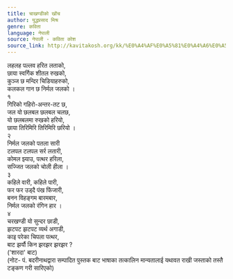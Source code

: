 ```yaml
---
title: चाखण्डीको खोंच
author: युद्धप्रसाद मिश्र
genre: कविता
language: नेपाली
source: नेपाली - कविता कोश
source_link: http://kavitakosh.org/kk/%E0%A4%AF%E0%A5%81%E0%A4%A6%E0%A5%8D%E0%A4%A7%E0%A4%AA%E0%A5%8D%E0%A4%B0%E0%A4%B8%E0%A4%BE%E0%A4%A6_%E0%A4%AE%E0%A4%BF%E0%A4%B6%E0%A5%8D%E0%A4%B0
---
```


लहलह पल्लव हरित लताको,  
छाया स्वर्गिक शीतल रुखको,  
कुञ्ज छ मन्दिर चिडियाहरुको,  
कलकल गान छ निर्मल जलको ।  
१  
गिरिको गहिरो-अन्तर-तट छ,  
जल यो छलबल छलबल चलछ,  
यो छलबलमा रुखको हरियो,  
छाया तिरिमिरि तिरिमिरि छरियो ।  
२  
निर्मल जलको पतला सारी  
टलपल टलपल सर्र लतारी,  
कोमल झ्याउ, पत्थर हरिला,  
सज्जित जलको चोली हीला ।  
३  
कहिले वारी, कहिले पारी,  
फर फर उड्दै पंख फिंजारी,  
बनन विहङ्गम बारमबार,  
निर्मल जलको रंगिन हार ।  
४  
चरखण्डी यो सुन्दर छाडी,  
झटपट झटपट व्यर्थ अगाडी,  
काइ परेका चिपला पत्थर,  
बाट झर्यौ किन झरझर झरझर ?  
('शारदा' बाट)  
(नोट- पं. बदरीनाथद्वारा सम्पादित पुस्तक बाट भाषाका तत्कालिन मान्यतालाई यथावत राखी जस्ताको तस्तै टङ्कण गरी सारिएको)
